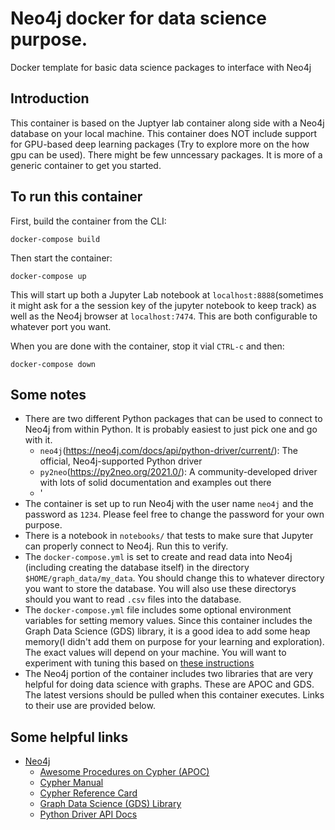 # Neo4j docker for data science purpose.
Docker template for basic data science packages to interface with Neo4j

## Introduction

This container is based on the Juptyer lab container along side with  a Neo4j database on your local machine. This container does NOT include support for GPU-based deep learning packages (Try to explore more on the how gpu can be used). There might be few unncessary packages.  It is more of a generic container to get you started.

## To run this container

First, build the container from the CLI:

```
docker-compose build
```

Then start the container:

```
docker-compose up
```

This will start up both a Jupyter Lab notebook at `localhost:8888`(sometimes it might ask for a the session key of the jupyter notebook to keep track) as well as the Neo4j browser at `localhost:7474`.  This are both configurable to whatever port you want.

When you are done with the container, stop it vial `CTRL-c` and then:

```
docker-compose down
```

## Some notes

- There are two different Python packages that can be used to connect to Neo4j from within Python.  It is probably easiest to just pick one and go with it.
  - `neo4j`(https://neo4j.com/docs/api/python-driver/current/): The official, Neo4j-supported Python driver
  - `py2neo`(https://py2neo.org/2021.0/): A community-developed driver with lots of solid documentation and examples out there
  - '
- The container is set up to run Neo4j with the user name `neo4j` and the password as `1234`. Please feel free to change the password for your own purpose.
- There is a notebook in `notebooks/` that tests to make sure that Jupyter can properly connect to Neo4j.  Run this to verify.
- The `docker-compose.yml` is set to create and read data into Neo4j (including creating the database itself) in the directory `$HOME/graph_data/my_data`.  You should change this to whatever directory you want to store the database.  You will also use these directorys should you want to read `.csv` files into the database.
- The `docker-compose.yml` file includes some optional environment variables for setting memory values.  Since this container includes the Graph Data Science (GDS) library, it is a good idea to add some heap memory(I didn't add them on purpose for your learning and exploration).  The exact values will depend on your machine.  You will want to experiment with tuning this based on [these instructions](https://neo4j.com/docs/operations-manual/current/performance/memory-configuration/)
- The Neo4j portion of the container includes two libraries that are very helpful for doing data science with graphs.  These are APOC and GDS.  The latest versions should be pulled when this container executes.  Links to their use are provided below.

## Some helpful links

- [Neo4j](https://neo4j.com)
  - [Awesome Procedures on Cypher (APOC)](https://neo4j.com/labs/apoc/)
  - [Cypher Manual](https://neo4j.com/docs/cypher-manual/current/)
  - [Cypher Reference Card](https://neo4j.com/docs/pdf/neo4j-cypher-refcard-stable.pdf)
  - [Graph Data Science (GDS) Library](https://neo4j.com/developer/graph-data-science/)
  - [Python Driver API Docs](https://neo4j.com/docs/api/python-driver/current/)

